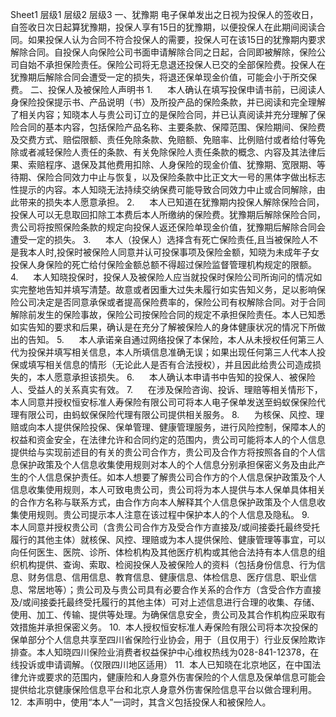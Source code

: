 Sheet1
	层级1	层级2	层级3
	一、犹豫期
		电子保单发出之日视为投保人的签收日，自签收日次日起算犹豫期，投保人享有15日的犹豫期，以便投保人在此期间阅读合同。如果投保人认为合同不符合投保人的需要，投保人可在该15日的犹豫期内要求解除合同。自投保人向保险公司书面申请解除合同之日起，合同即被解除，保险公司自始不承担保险责任。保险公司将无息退还投保人已交的全部保险费。投保人在犹豫期后解除合同会遭受一定的损失，将退还保单现金价值，可能会小于所交保费。
	二、投保人及被保险人声明书
		1.      本人确认在填写投保申请书前，已阅读人身保险投保提示书、产品说明（书）及所投产品的保险条款，并已阅读和完全理解了相关内容；知晓本人与贵公司订立的是保险合同，并已认真阅读并充分理解了保险合同的基本内容，包括保险产品名称、主要条款、保障范围、保险期间、保险费及交费方式、赔偿限额、责任免除条款、免赔额、免赔率、比例赔付或者给付等免除或者减轻保险人责任的条款、有关免除保险人责任条款的概念、内容及其法律后果、索赔程序、退保及其他费用扣除、人身保险的现金价值、犹豫期、宽限期、等待期、保险合同效力中止与恢复，以及保险条款中比正文大一号的黑体字做出标志性提示的内容。本人知晓无法持续交纳保费可能导致合同效力中止或合同解除，由此带来的损失本人愿意承担。
		2.      本人已知道在犹豫期内投保人解除保险合同，投保人可以无息取回扣除工本费后本人所缴纳的保险费。犹豫期后解除保险合同，贵公司将按照保险条款的规定向投保人返还保险单现金价值，犹豫期后解除合同会遭受一定的损失。
		3.      本人（投保人）选择含有死亡保险责任,且当被保险人不是我本人时,投保时被保险人同意并认可投保事项及保险金额，知晓为未成年子女投保人身保险的死亡给付保险金额总额不得超过保险监督管理机构规定的限额。
		4.      本人知晓投保时，投保人及被保险人应当就投保时保险公司所询问的情况如实完整地告知并填写清楚。故意或者因重大过失未履行如实告知义务，足以影响保险公司决定是否同意承保或者提高保险费率的，保险公司有权解除合同。对于合同解除前发生的保险事故，保险公司按保险合同的规定不承担保险责任。本人已知悉如实告知的要求和后果，确认是在充分了解被保险人的身体健康状况的情况下所做出的告知。
		5.      本人承诺亲自通过网络投保了本保险，本人从未授权任何第三人代为投保并填写相关信息，本人所填信息准确无误；如果出现任何第三人代本人投保或填写相关信息的情形（无论此人是否有合法授权），并且因此给贵公司造成损失的，本人愿意承担该损失。
		6.      本人确认本申请书中告知的投保人、被保险人、受益人的关系真实有效。
		7.      在涉及保险咨询、投诉、理赔等相关情形下，本人同意并授权恒安标准人寿保险有限公司可将本人电子保单发送至蚂蚁保保险代理有限公司，由蚂蚁保保险代理有限公司提供相关服务。
		8.      为核保、风控、理赔或向本人提供保险投保、保单管理、健康管理服务，进行风险控制，保障本人的权益和资金安全，在法律允许和合同约定的范围内，贵公司可能将本人的个人信息提供给与实现前述目的有关的贵公司合作方，贵公司及合作方将按照各自的个人信息保护政策及个人信息收集使用规则对本人的个人信息分别承担保密义务及由此产生的个人信息保护责任。如本人想要了解贵公司合作方的个人信息保护政策及个人信息收集使用规则，本人可致电贵公司，贵公司将为本人提供与本人保单具体相关的合作方名称与联系方式，由合作方向本人解释其个人信息保护政策及个人信息收集使用规则。贵公司提示本人注意在该过程中保护本人的个人信息及隐私。
		9.      本人同意并授权贵公司（含贵公司合作方及受合作方直接及/或间接委托最终受托履行的其他主体）就核保、风控、理赔或为本人提供保险、健康管理等事宜，可以向任何医生、医院、诊所、体检机构及其他医疗机构或其他合法持有本人信息的组织机构提供、查询、索取、检阅投保人及被保险人的资料（包括身份信息、行为信息、财务信息、信用信息、教育信息、健康信息、体检信息、医疗信息、职业信息、常居地等）；贵公司及与贵公司具有必要合作关系的合作方（含受合作方直接及/或间接委托最终受托履行的其他主体）可对上述信息进行合理的收集、存储、使用、加工、传输、提供等处理。为确保信息安全，贵公司及其合作机构应采取有效措施并承担保密义务。
		10.  本人授权恒安标准人寿保险有限公司将本次投保的保单部分个人信息共享至四川省保险行业协会，用于（且仅用于）行业反保险欺诈排查。本人知晓四川保险业消费者权益保护中心维权热线为028-841-12378，在线投诉或申请调解。（仅限四川地区适用）
		11.  本人已知晓在北京地区，在中国法律允许或要求的范围内，健康险和人身意外伤害保险的个人信息及保单信息可能会提供给北京健康保险信息平台和北京人身意外伤害保险信息平台以做合理利用。
		12.  本声明中，使用“本人”一词时，其含义包括投保人和被保险人。



